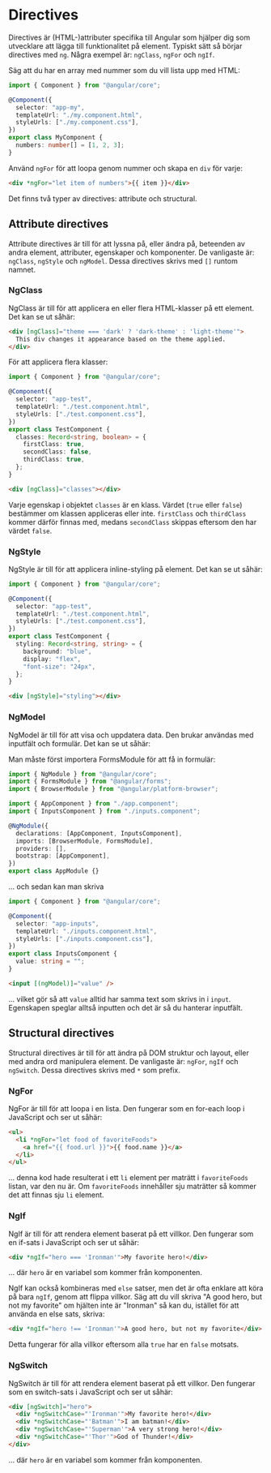 # Directives

Directives är (HTML-)attributer specifika till Angular som hjälper dig som utvecklare att lägga till funktionalitet på element. Typiskt sätt så börjar directives med `ng`. Några exempel är: `ngClass`, `ngFor` och `ngIf`.

Säg att du har en array med nummer som du vill lista upp med HTML:

```typescript
import { Component } from "@angular/core";

@Component({
  selector: "app-my",
  templateUrl: "./my.component.html",
  styleUrls: ["./my.component.css"],
})
export class MyComponent {
  numbers: number[] = [1, 2, 3];
}
```

Använd `ngFor` för att loopa genom nummer och skapa en `div` för varje:

```html
<div *ngFor="let item of numbers">{{ item }}</div>
```

Det finns två typer av directives: attribute och structural.

## Attribute directives

Attribute directives är till för att lyssna på, eller ändra på, beteenden av andra element, attributer, egenskaper och komponenter. De vanligaste är: `ngClass`, `ngStyle` och `ngModel`. Dessa directives skrivs med `[]` runtom namnet.

### NgClass

NgClass är till för att applicera en eller flera HTML-klasser på ett element. Det kan se ut såhär:

```html
<div [ngClass]="theme === 'dark' ? 'dark-theme' : 'light-theme'">
  This div changes it appearance based on the theme applied.
</div>
```

För att applicera flera klasser:

```typescript
import { Component } from "@angular/core";

@Component({
  selector: "app-test",
  templateUrl: "./test.component.html",
  styleUrls: ["./test.component.css"],
})
export class TestComponent {
  classes: Record<string, boolean> = {
    firstClass: true,
    secondClass: false,
    thirdClass: true,
  };
}
```

```html
<div [ngClass]="classes"></div>
```

Varje egenskap i objektet `classes` är en klass. Värdet (`true` eller `false`) bestämmer om klassen appliceras eller inte. `firstClass` och `thirdClass` kommer därför finnas med, medans `secondClass` skippas eftersom den har värdet `false`.

### NgStyle

NgStyle är till för att applicera inline-styling på element. Det kan se ut såhär:

```typescript
import { Component } from "@angular/core";

@Component({
  selector: "app-test",
  templateUrl: "./test.component.html",
  styleUrls: ["./test.component.css"],
})
export class TestComponent {
  styling: Record<string, string> = {
    background: "blue",
    display: "flex",
    "font-size": "24px",
  };
}
```

```html
<div [ngStyle]="styling"></div>
```

### NgModel

NgModel är till för att visa och uppdatera data. Den brukar användas med inputfält och formulär. Det kan se ut såhär:

Man måste först importera FormsModule för att få in formulär:

```typescript
import { NgModule } from "@angular/core";
import { FormsModule } from "@angular/forms";
import { BrowserModule } from "@angular/platform-browser";

import { AppComponent } from "./app.component";
import { InputsComponent } from "./inputs.component";

@NgModule({
  declarations: [AppComponent, InputsComponent],
  imports: [BrowserModule, FormsModule],
  providers: [],
  bootstrap: [AppComponent],
})
export class AppModule {}
```

... och sedan kan man skriva

```typescript
import { Component } from "@angular/core";

@Component({
  selector: "app-inputs",
  templateUrl: "./inputs.component.html",
  styleUrls: ["./inputs.component.css"],
})
export class InputsComponent {
  value: string = "";
}
```

```html
<input [(ngModel)]="value" />
```

... vilket gör så att `value` alltid har samma text som skrivs in i `input`. Egenskapen speglar alltså inputten och det är så du hanterar inputfält.

## Structural directives

Structural directives är till för att ändra på DOM struktur och layout, eller med andra ord manipulera element. De vanligaste är: `ngFor`, `ngIf` och `ngSwitch`. Dessa directives skrivs med `*` som prefix.

### NgFor

NgFor är till för att loopa i en lista. Den fungerar som en for-each loop i JavaScript och ser ut såhär:

```html
<ul>
  <li *ngFor="let food of favoriteFoods">
    <a href="{{ food.url }}">{{ food.name }}</a>
  </li>
</ul>
```

... denna kod hade resulterat i ett `li` element per maträtt i `favoriteFoods` listan, var den nu är. Om `favoriteFoods` innehåller sju maträtter så kommer det att finnas sju `li` element.

### NgIf

NgIf är till för att rendera element baserat på ett villkor. Den fungerar som en if-sats i JavaScript och ser ut såhär:

```html
<div *ngIf="hero === 'Ironman'">My favorite hero!</div>
```

... där `hero` är en variabel som kommer från komponenten.

NgIf kan också kombineras med `else` satser, men det är ofta enklare att köra på bara `ngIf`, genom att flippa villkor. Säg att du vill skriva "A good hero, but not my favorite" om hjälten inte är "Ironman" så kan du, istället för att använda en else sats, skriva:

```html
<div *ngIf="hero !== 'Ironman'">A good hero, but not my favorite</div>
```

Detta fungerar för alla villkor eftersom alla `true` har en `false` motsats.

### NgSwitch

NgSwitch är till för att rendera element baserat på ett villkor. Den fungerar som en switch-sats i JavaScript och ser ut såhär:

```html
<div [ngSwitch]="hero">
  <div *ngSwitchCase="'Ironman'">My favorite hero!</div>
  <div *ngSwitchCase="'Batman'">I am batman!</div>
  <div *ngSwitchCase="'Superman'">A very strong hero!</div>
  <div *ngSwitchCase="'Thor'">God of Thunder!</div>
</div>
```

... där `hero` är en variabel som kommer från komponenten.
